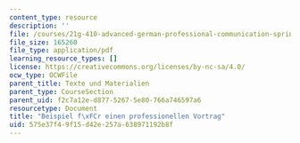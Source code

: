 ```yaml
---
content_type: resource
description: ''
file: /courses/21g-410-advanced-german-professional-communication-spring-2017/575e37f49f15d42e257a638971192b8f_21G_410s17_W12_M34.pdf
file_size: 165260
file_type: application/pdf
learning_resource_types: []
license: https://creativecommons.org/licenses/by-nc-sa/4.0/
ocw_type: OCWFile
parent_title: Texte und Materialien
parent_type: CourseSection
parent_uid: f2c7a12e-d877-5267-5e80-766a746597a6
resourcetype: Document
title: "Beispiel f\xFCr einen professionellen Vortrag"
uid: 575e37f4-9f15-d42e-257a-638971192b8f
---
```

